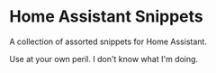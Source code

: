 # Home Assistant Snippets
A collection of assorted snippets for Home Assistant.

Use at your own peril. I don't know what I'm doing.
